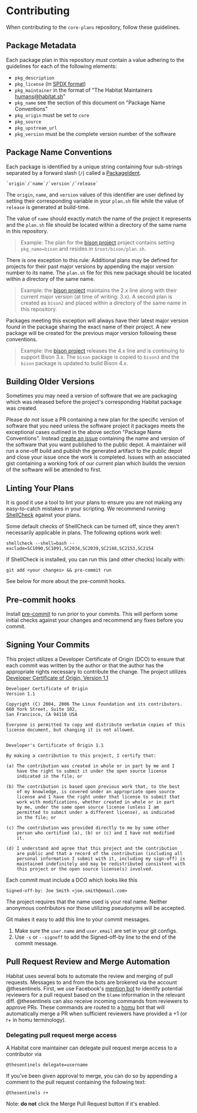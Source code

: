# Contributing

When contributing to the `core-plans` repository, follow these guidelines.

## Package Metadata

Each package plan in this repository *must* contain a value adhering to the guidelines for each of the following elements:

- `pkg_description`
- `pkg_license` (in [SPDX format](http://spdx.org/licenses/))
- `pkg_maintainer` in the format of "The Habitat Maintainers <humans@habitat.sh>"
- `pkg_name` see the section of this document on "Package Name Conventions"
- `pkg_origin` must be set to `core`
- `pkg_source`
- `pkg_upstream_url`
- `pkg_version` must be the complete version number of the software

## Package Name Conventions

Each package is identified by a unique string containing four sub-strings separated
by a forward slash (`/`) called a [PackageIdent](https://www.habitat.sh/docs/concepts-packages/).

    `origin`/`name`/`version`/`release`

The `origin`, `name`, and `version` values of this identifier are user defined by
setting their corresponding variable in your `plan.sh` file while the value of
`release` is generated at build-time.

The value of `name` should exactly match the name of the project it represents and the `plan.sh` file should be located within a directory of the same name in this repository.

> Example: The plan for the [bison project](https://www.gnu.org/software/bison/) project contains setting `pkg_name=bison` and resides in `$root/bison/plan.sh`.

There is one exception to this rule: Additional plans may be defined for projects for their past major versions by appending the major version number to its name. The `plan.sh` file for this new package should be located within a directory of the same name.

> Example: the [bison project](https://www.gnu.org/software/bison/) maintains the 2.x line along with their current major version (at time of writing: 3.x). A second plan is created as `bison2` and placed within a directory of the same name in this repository.

Packages meeting this exception will always have their latest major version found in the package sharing the exact name of their project. A new package will be created for the previous major version following these conventions.

> Example: the [bison project](https://www.gnu.org/software/bison/) releases the 4.x line and is continuing to support Bison 3.x. The `bison` package is copied to `bison3` and the `bison` package is updated to build Bison 4.x.

## Building Older Versions

Sometimes you may need a version of software that we are packaging which was released before the project's corresponding Habitat package was created.

Please *do not* issue a PR containing a new plan for the specific version of software that you need unless the software project it packages meets the exceptional cases outlined in the above section "Package Name Conventions". Instead [create an issue](https://github.com/habitat-sh/core-plans/issues/new) containing the name and version of the software that you want published to the public depot. A maintainer will run a one-off build and publish the generated artifact to the public depot and close your issue once the work is completed. Issues with an associated gist containing a working fork of our current plan which builds the version of the software will be attended to first.

## Linting Your Plans

It is good it use a tool to lint your plans to ensure you are not making any
easy-to-catch mistakes in your scripting. We recommend running
[ShellCheck](https://www.shellcheck.net/) against your plans.

Some default checks of ShellCheck can be turned off, since they aren't
necessarily applicable in plans. The following options work well:

```
shellcheck --shell=bash --exclude=SC1090,SC1091,SC2034,SC2039,SC2148,SC2153,SC2154
```

If ShellCheck is installed, you can run this (and other checks) locally with:

```
git add <your changes> && pre-commit run
```

See below for more about the pre-commit hooks.

## Pre-commit hooks

Install [pre-commit](http://pre-commit.com/) to run prior to your commits.
This will perform some initial checks against your changes and recommend any fixes before you commit.

## Signing Your Commits

This project utilizes a Developer Certificate of Origin (DCO) to ensure that each commit was written by the
author or that the author has the appropriate rights necessary to contribute the change.  The project
utilizes [Developer Certificate of Origin, Version 1.1](http://developercertificate.org/)

```
Developer Certificate of Origin
Version 1.1

Copyright (C) 2004, 2006 The Linux Foundation and its contributors.
660 York Street, Suite 102,
San Francisco, CA 94110 USA

Everyone is permitted to copy and distribute verbatim copies of this
license document, but changing it is not allowed.


Developer's Certificate of Origin 1.1

By making a contribution to this project, I certify that:

(a) The contribution was created in whole or in part by me and I
    have the right to submit it under the open source license
    indicated in the file; or

(b) The contribution is based upon previous work that, to the best
    of my knowledge, is covered under an appropriate open source
    license and I have the right under that license to submit that
    work with modifications, whether created in whole or in part
    by me, under the same open source license (unless I am
    permitted to submit under a different license), as indicated
    in the file; or

(c) The contribution was provided directly to me by some other
    person who certified (a), (b) or (c) and I have not modified
    it.

(d) I understand and agree that this project and the contribution
    are public and that a record of the contribution (including all
    personal information I submit with it, including my sign-off) is
    maintained indefinitely and may be redistributed consistent with
    this project or the open source license(s) involved.
```

Each commit must include a DCO which looks like this

`Signed-off-by: Joe Smith <joe.smith@email.com>`

The project requires that the name used is your real name.  Neither anonymous contributors nor those
utilizing pseudonyms will be accepted.

Git makes it easy to add this line to your commit messages.

1. Make sure the `user.name` and `user.email` are set in your git configs.
2. Use `-s` or `--signoff` to add the Signed-off-by line to the end of the commit message.

## Pull Request Review and Merge Automation

Habitat uses several bots to automate the review and merging of pull
requests. Messages to and from the bots are brokered via the account
@thesentinels. First, we use Facebook's [mention bot](https://github.com/facebook/mention-bot)
to identify potential reviewers for a pull request based on the `blame`
information in the relevant diff. @thesentinels can also receive
incoming commands from reviewers to approve PRs. These commands are
routed to a [homu](https://github.com/barosl/homu) bot that will
automatically merge a PR when sufficient reviewers have provided a +1
(or r+ in homu terminology).

### Delegating pull request merge access

A Habitat core maintainer can delegate pull request merge access to a contributor via

    @thesentinels delegate=username

If you've been given approval to merge, you can do so by appending a comment to the pull request containing the following text:

    @thesentinels r+

Note: **do not** click the Merge Pull Request button if it's enabled.
